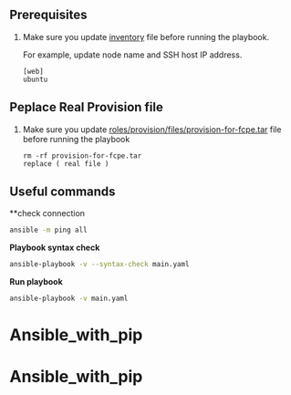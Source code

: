 ## Prerequisites

1. Make sure you update [inventory](./inventory) file before running the playbook.

   For example, update node name and SSH host IP address.

   ```
   [web]
   ubuntu 
   ```
## Peplace Real Provision file

1. Make sure you update [roles/provision/files/provision-for-fcpe.tar](.realfile) file before running the playbook

   ```
   rm -rf provision-for-fcpe.tar
   replace ( real file )
   ``` 

## Useful commands

**check connection
```bash
ansible -m ping all
```

**Playbook syntax check**
```bash
ansible-playbook -v --syntax-check main.yaml
```

**Run playbook**

```bash
ansible-playbook -v main.yaml
```

# Ansible_with_pip
# Ansible_with_pip
